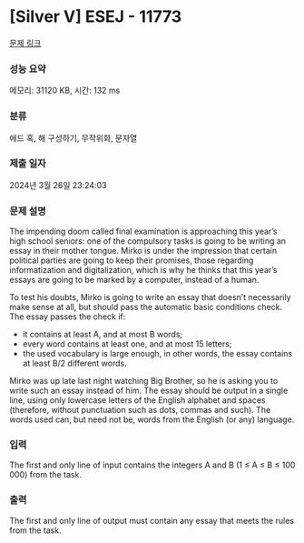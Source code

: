 # [Silver V] ESEJ - 11773 

[문제 링크](https://www.acmicpc.net/problem/11773) 

### 성능 요약

메모리: 31120 KB, 시간: 132 ms

### 분류

애드 혹, 해 구성하기, 무작위화, 문자열

### 제출 일자

2024년 3월 26일 23:24:03

### 문제 설명

<p>The impending doom called final examination is approaching this year’s high school seniors: one of the compulsory tasks is going to be writing an essay in their mother tongue. Mirko is under the impression that certain political parties are going to keep their promises, those regarding informatization and digitalization, which is why he thinks that this year’s essays are going to be marked by a computer, instead of a human.</p>

<p>To test his doubts, Mirko is going to write an essay that doesn’t necessarily make sense at all, but should pass the automatic basic conditions check. The essay passes the check if:</p>

<ul>
	<li>it contains at least A, and at most B words;</li>
	<li>every word contains at least one, and at most 15 letters;</li>
	<li>the used vocabulary is large enough, in other words, the essay contains at least B/2 different words.</li>
</ul>

<p>Mirko was up late last night watching Big Brother, so he is asking you to write such an essay instead of him. The essay should be output in a single line, using only lowercase letters of the English alphabet and spaces (therefore, without punctuation such as dots, commas and such). The words used can, but need not be, words from the English (or any) language.</p>

### 입력 

 <p>The first and only line of input contains the integers A and B (1 ≤ A ≤ B ≤ 100 000) from the task.</p>

### 출력 

 <p>The first and only line of output must contain any essay that meets the rules from the task.</p>

